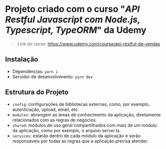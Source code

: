 # Projeto criado com o curso "_API Restful Javascript com Node.js, Typescript, TypeORM_" da Udemy
> Link do curso: https://www.udemy.com/course/api-restful-de-vendas

## Instalação
- Dependências: `yarn i`
- Servidor de desenvolvimento: `yarn dev`

## Estrutura do Projeto
- `config`: configurações de bibliotecas externas, como, por exemplo, autenticação, upload, email, etc.
- `modules`: abrangem as áreas de conhecimento da aplicação, diretamente relacionados com as regras de negócios.
- `shared`: módulos de uso geral compartilhados com mais de um módulo da aplicação, como por exemplo, o arquivo server.ts.
- `services`: estarão dentro de cada módulo da aplicação e serão responsáveis por todas as regras que a aplicação precisa atender.
